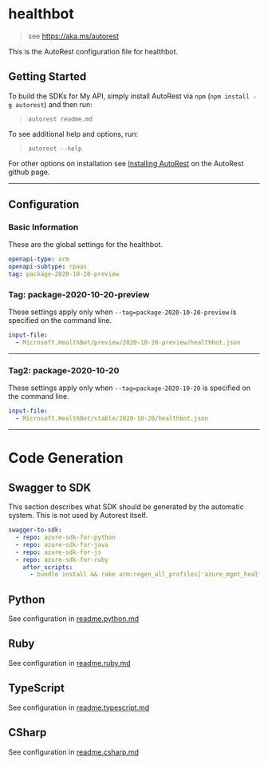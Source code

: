 # healthbot

> see https://aka.ms/autorest

This is the AutoRest configuration file for healthbot.

## Getting Started

To build the SDKs for My API, simply install AutoRest via `npm` (`npm install -g autorest`) and then run:

> `autorest readme.md`

To see additional help and options, run:

> `autorest --help`

For other options on installation see [Installing AutoRest](https://aka.ms/autorest/install) on the AutoRest github page.

---

## Configuration

### Basic Information

These are the global settings for the healthbot.

```yaml
openapi-type: arm
openapi-subtype: rpaas
tag: package-2020-10-20-preview
```


### Tag: package-2020-10-20-preview

These settings apply only when `--tag=package-2020-10-20-preview` is specified on the command line.

```yaml $(tag) == 'package-2020-10-20-preview'
input-file:
  - Microsoft.HealthBot/preview/2020-10-20-preview/healthbot.json
```

---

### Tag2: package-2020-10-20

These settings apply only when `--tag=package-2020-10-20` is specified on the command line.

```yaml $(tag) == 'package-2020-10-20'
input-file:
  - Microsoft.HealthBot/stable/2020-10-20/healthbot.json
```

---

# Code Generation

## Swagger to SDK

This section describes what SDK should be generated by the automatic system.
This is not used by Autorest itself.

```yaml $(swagger-to-sdk)
swagger-to-sdk:
  - repo: azure-sdk-for-python
  - repo: azure-sdk-for-java
  - repo: azure-sdk-for-js
  - repo: azure-sdk-for-ruby
    after_scripts:
      - bundle install && rake arm:regen_all_profiles['azure_mgmt_healthbot']
```

## Python

See configuration in [readme.python.md](./readme.python.md)

## Ruby

See configuration in [readme.ruby.md](./readme.ruby.md)

## TypeScript

See configuration in [readme.typescript.md](./readme.typescript.md)

## CSharp

See configuration in [readme.csharp.md](./readme.csharp.md)
